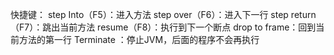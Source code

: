 快捷键：
step Into（F5）：进入方法
step over（F6）：进入下一行
step return（F7）：跳出当前方法
resume（F8）：执行到下一个断点
drop to frame：回到当前方法的第一行
Terminate ：停止JVM，后面的程序不会再执行